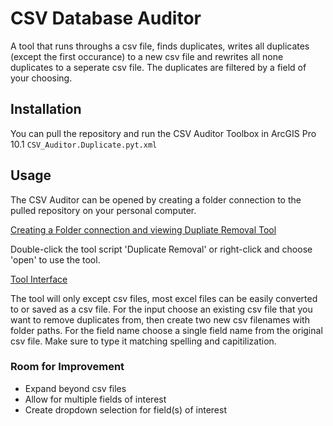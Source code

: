 # CSV Database Auditor

A tool that runs throughs a csv file, finds duplicates, writes all duplicates (except the first occurance) to a new csv file and rewrites all none duplicates to a seperate csv file. The duplicates are filtered by a field of your choosing. 

## Installation
You can pull the repository and run the CSV Auditor Toolbox in ArcGIS Pro 10.1 `CSV_Auditor.Duplicate.pyt.xml`

## Usage
The CSV Auditor can be opened by creating a folder connection to the pulled repository on your personal computer.

[Creating a Folder connection and viewing Dupliate Removal Tool](https://gitlab.com/catherine.schooley/csv-database-auditor/-/blob/master/Pictures_1.png)

Double-click the tool script 'Duplicate Removal' or right-click and choose 'open' to use the tool. 

[Tool Interface](https://gitlab.com/catherine.schooley/csv-database-auditor/-/blob/master/Pictures_2.png)

The tool will only except csv files, most excel files can be easily converted to or saved as a csv file. For the input choose an existing csv file that you want to remove duplicates from, then create two new csv filenames with folder paths. For the field name choose a single field name from the original csv file. Make sure to type it matching spelling and capitilization. 

### Room for Improvement
* Expand beyond csv files
* Allow for multiple fields of interest
* Create dropdown selection for field(s) of interest



